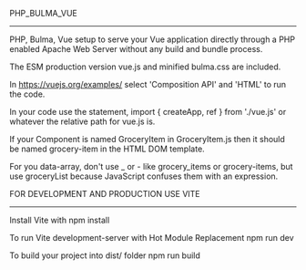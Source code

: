 PHP_BULMA_VUE
****************************************
PHP, Bulma, Vue setup to serve your Vue application directly through a PHP enabled Apache Web Server without any build and bundle process.

The ESM production version vue.js and minified bulma.css are included.

In https://vuejs.org/examples/ select 'Composition API' and 'HTML' to run the code.

In your code use the statement,
import { createApp, ref } from './vue.js' or whatever the relative path for vue.js is.

If your Component is named GroceryItem in GroceryItem.js then it should be named grocery-item in the HTML DOM template.

For you data-array, don't use _ or - like grocery_items or grocery-items, but use groceryList because JavaScript confuses them with an expression.

FOR DEVELOPMENT AND PRODUCTION USE VITE
****************************************
Install Vite with npm install

To run Vite development-server with Hot Module Replacement
npm run dev

To build your project into dist/ folder
npm run build
